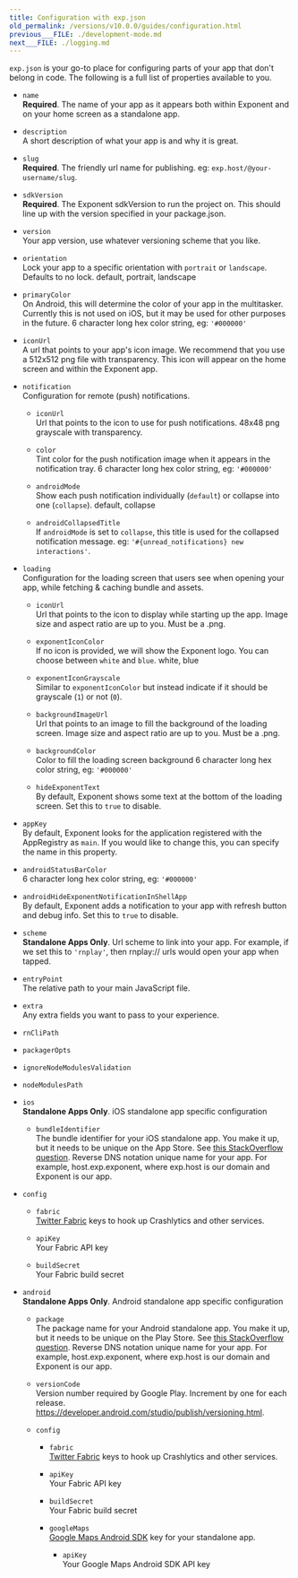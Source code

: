 ```yaml
---
title: Configuration with exp.json
old_permalink: /versions/v10.0.0/guides/configuration.html
previous___FILE: ./development-mode.md
next___FILE: ./logging.md
---
```


`exp.json` is your go-to place for configuring parts of your app that don't belong in code. The following is a full list of properties available to you.

- `name`  
  **Required**. The name of your app as it appears both within Exponent and on your home screen as a standalone app.

- `description`  
  A short description of what your app is and why it is great.

- `slug`  
  **Required**. The friendly url name for publishing. eg: `exp.host/@your-username/slug`.

- `sdkVersion`  
  **Required**. The Exponent sdkVersion to run the project on. This should line up with the version specified in your package.json.

- `version`  
  Your app version, use whatever versioning scheme that you like.

- `orientation`  
  Lock your app to a specific orientation with `portrait` or `landscape`. Defaults to no lock. default, portrait, landscape

- `primaryColor`  
  On Android, this will determine the color of your app in the multitasker. Currently this is not used on iOS, but it may be used for other purposes in the future. 6 character long hex color string, eg: `'#000000'`

- `iconUrl`  
  A url that points to your app's icon image. We recommend that you use a 512x512 png file with transparency. This icon will appear on the home screen and within the Exponent app.

- `notification`  
  Configuration for remote (push) notifications.

  - `iconUrl`  
    Url that points to the icon to use for push notifications. 48x48 png grayscale with transparency.

  - `color`  
    Tint color for the push notification image when it appears in the notification tray. 6 character long hex color string, eg: `'#000000'`

  - `androidMode`  
    Show each push notification individually (`default`) or collapse into one (`collapse`). default, collapse

  - `androidCollapsedTitle`  
     If `androidMode` is set to `collapse`, this title is used for the collapsed notification message. eg: `'#{unread_notifications} new interactions'`.

- `loading`  
  Configuration for the loading screen that users see when opening your app, while fetching & caching bundle and assets.

   - `iconUrl`  
     Url that points to the icon to display while starting up the app. Image size and aspect ratio are up to you. Must be a .png.

   - `exponentIconColor`  
     If no icon is provided, we will show the Exponent logo. You can choose between `white` and `blue`. white, blue

   - `exponentIconGrayscale`  
     Similar to `exponentIconColor` but instead indicate if it should be grayscale (`1`) or not (`0`).

   - `backgroundImageUrl`  
     Url that points to an image to fill the background of the loading screen. Image size and aspect ratio are up to you. Must be a .png.

   - `backgroundColor`  
     Color to fill the loading screen background 6 character long hex color string, eg: `'#000000'`

   - `hideExponentText`  
     By default, Exponent shows some text at the bottom of the loading screen. Set this to `true` to disable.

- `appKey`  
  By default, Exponent looks for the application registered with the AppRegistry as `main`. If you would like to change this, you can specify the name in this property.

- `androidStatusBarColor`  
  6 character long hex color string, eg: `'#000000'`

- `androidHideExponentNotificationInShellApp`  
  By default, Exponent adds a notification to your app with refresh button and debug info. Set this to `true` to disable.

- `scheme`  
  **Standalone Apps Only**. Url scheme to link into your app. For example, if we set this to `'rnplay'`, then rnplay:// urls would open your app when tapped.

- `entryPoint`  
  The relative path to your main JavaScript file.

- `extra`  
  Any extra fields you want to pass to your experience.

- `rnCliPath`  

- `packagerOpts`  

- `ignoreNodeModulesValidation`  

- `nodeModulesPath`  

- `ios`  
  **Standalone Apps Only**. iOS standalone app specific configuration

  - `bundleIdentifier`  
    The bundle identifier for your iOS standalone app. You make it up, but it needs to be unique on the App Store. See [this StackOverflow question](http://stackoverflow.com/questions/11347470/what-does-bundle-identifier-mean-in-the-ios-project). Reverse DNS notation unique name for your app. For example, host.exp.exponent, where exp.host is our domain and Exponent is our app.

 - `config`  
   - `fabric`  
   [Twitter Fabric](https://get.fabric.io/) keys to hook up Crashlytics and other services.

   - `apiKey`  
    Your Fabric API key
 
   - `buildSecret`  
    Your Fabric build secret

- `android`  
  **Standalone Apps Only**. Android standalone app specific configuration

  - `package`  
    The package name for your Android standalone app. You make it up, but it needs to be unique on the Play Store. See [this StackOverflow question](http://stackoverflow.com/questions/6273892/android-package-name-convention). Reverse DNS notation unique name for your app. For example, host.exp.exponent, where exp.host is our domain and Exponent is our app.
 
  - `versionCode`  
    Version number required by Google Play. Increment by one for each release. <https://developer.android.com/studio/publish/versioning.html>.
 
  - `config`  
 
    - `fabric`  
    [Twitter Fabric](https://get.fabric.io/) keys to hook up Crashlytics and other services.
 
    - `apiKey`  
      Your Fabric API key
   
    - `buildSecret`  
      Your Fabric build secret
 
    - `googleMaps`  
      [Google Maps Android SDK](https://developers.google.com/maps/documentation/android-api/signup) key for your standalone app.
 
      - `apiKey`  
        Your Google Maps Android SDK API key
